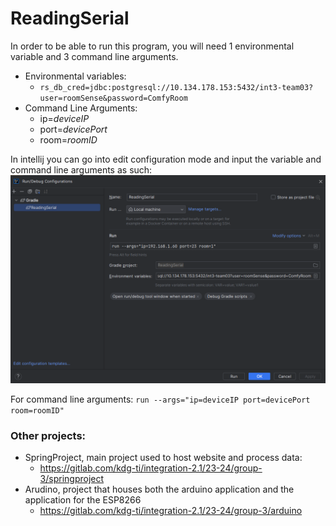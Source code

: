 # ReadingSerial

In order to be able to run this program, you will need 1 environmental variable and 3 command line arguments.

- Environmental variables:
    - `rs_db_cred=jdbc:postgresql://10.134.178.153:5432/int3-team03?user=roomSense&password=ComfyRoom`
- Command Line Arguments:
    - ip=*deviceIP*
    - port=*devicePort*
    - room=*roomID*

In intellij you can go into edit configuration mode and input the variable and command line arguments as such:
![intellij configurations](./readmeImages/ReadingSerialRunConfig.png)

For command line arguments: `run --args="ip=deviceIP port=devicePort room=roomID"`

### Other projects:
- SpringProject, main project used to host website and process data:
    - https://gitlab.com/kdg-ti/integration-2.1/23-24/group-3/springproject
- Arudino, project that houses both the arduino application and the application for the ESP8266
    - https://gitlab.com/kdg-ti/integration-2.1/23-24/group-3/arduino
